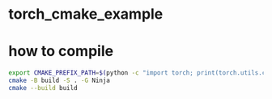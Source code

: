 # torch_cmake_example

# how to compile

```bash
export CMAKE_PREFIX_PATH=$(python -c "import torch; print(torch.utils.cmake_prefix_path + '/Torch/')"):${CMAKE_PREFIX_PATH}
cmake -B build -S . -G Ninja
cmake --build build
```